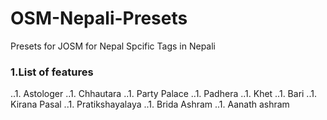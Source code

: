 # OSM-Nepali-Presets
Presets for JOSM for Nepal Spcific Tags in Nepali




### 1.List of features
..1. Astologer
..1. Chhautara
..1. Party Palace
..1. Padhera
..1. Khet
..1. Bari
..1. Kirana Pasal
..1. Pratikshayalaya
..1. Brida Ashram
..1. Aanath ashram
